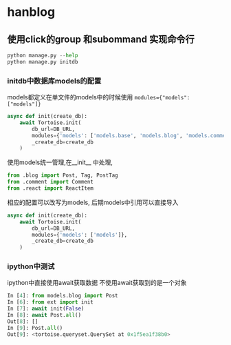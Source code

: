 # hanblog

## 使用click的group 和subommand 实现命令行

```python
python manage.py --help
python manage.py initdb
```

### initdb中数据库models的配置

models都定义在单文件的models中的时候使用 `modules={"models": ["models"]}`

```python
async def init(create_db):
    await Tortoise.init(
        db_url=DB_URL,
        modules={'models': ['models.base', 'models.blog', 'models.comments', 'models.react']},
        _create_db=create_db
    )
```

使用models统一管理,在__init__ 中处理,
```python
from .blog import Post, Tag, PostTag
from .comment import Comment
from .react import ReactItem
```

相应的配置可以改写为models, 后期models中引用可以直接导入
```python
async def init(create_db):
    await Tortoise.init(
        db_url=DB_URL,
        modules={'models': ['models']},
        _create_db=create_db
    )
```

### ipython中测试

ipython中直接使用await获取数据
不使用await获取到的是一个对象
```python
In [4]: from models.blog import Post
In [6]: from ext import init
In [7]: await init(False)
In [8]: await Post.all()
Out[8]: []
In [9]: Post.all()
Out[9]: <tortoise.queryset.QuerySet at 0x1f5ea1f38b0>
```
